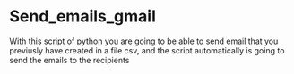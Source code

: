 # Send_emails_gmail
With this script of python you are going to be able to send email that you previusly have created in a file csv, and the script automatically is going to send the emails to the recipients
